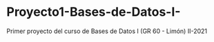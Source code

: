 # Proyecto1-Bases-de-Datos-I-
Primer proyecto del curso de Bases de Datos I (GR 60 - Limón) II-2021
